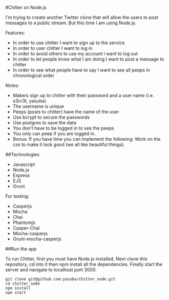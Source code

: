 #Chitter on Node.js

I'm trying to create another Twitter clone that will allow the users to post messages to a public stream. But this time I am using Node.js.

Features:

+ In order to use chitter I want to sign up to the service
+ In order to user chitter I want to log in
+ In order to avoid others to use my account I want to log out
+ In order to let people know what I am doing I want to post a message to chitter
+ In order to see what people have to say I want to see all peeps in chronological order

Notes:
+ Makers sign up to chitter with their password and a user name (i.e. s3cr3t, yasuba)
+ The username is unique
+ Peeps (posts to chitter) have the name of the user
+ Use bcrypt to secure the passwords
+ Use postgres to save the data
+ You don't have to be logged in to see the peeps
+ You only can peep if you are logged in.
+ Bonus: If you have time you can implement the following: Work on the css to make it look good (we all like beautiful things).

##Technologies

* Javascript
* Node.js
* Express
* EJS
* Grunt

 For testing:
* Casperjs
* Mocha
* Chai
* Phantomjs
* Casper-Chai
* Mocha-casperjs
* Grunt-mocha-casperjs

##Run the app

To run Chitter, first you must have Node.js installed. Next clone this repository, cd into it then npm install all the dependencies. Finally start the server and navigate to localhost port 3000.

    git clone git@github.com:yasuba/chitter_node.git
    cd chitter_node
    npm install
    npm start
